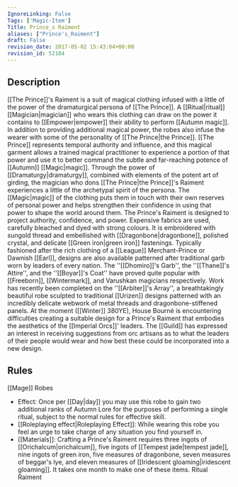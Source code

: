 ```yaml
---
IgnoreLinking: False
Tags: ['Magic-Item']
Title: Prince_s Raiment
aliases: ["Prince's_Raiment"]
draft: False
revision_date: 2017-05-02 15:43:04+00:00
revision_id: 52184
---
```


## Description
[[The Prince]]'s Raiment is a suit of magical clothing infused with a little of the power of the dramaturgical persona of [[The Prince]]. A [[Ritual|ritual]] [[Magician|magician]] who wears this clothing can draw on the power it contains to [[Empower|empower]] their ability to perform [[Autumn magic]]. In addition to providing additional magical power, the robes also infuse the wearer with some of the personality of [[The Prince|the Prince]].
[[The Prince]] represents temporal authority and influence, and this magical garment allows a trained magical practitioner to experience a portion of that power and use it to better command the subtle and far-reaching potence of [[Autumn]] [[Magic|magic]]. Through the power of [[Dramaturgy|dramaturgy]], combined with elements of the potent art of girding, the magician who dons [[The Prince|the Prince]]'s Raiment experiences a little of the archetypal spirit of the persona. The [[Magic|magic]] of the clothing puts them in touch with their own reserves of personal power and helps strengthen their confidence in using that power to shape the world around them.
The Prince's Raiment is designed to project authority, confidence, and power. Expensive fabrics are used, carefully bleached and dyed with strong colours. It is embroidered with sungold thread and embellished with [[Dragonbone|dragonbone]], polished crystal, and delicate [[Green iron|green iron]] fastenings. Typically fashioned after the rich clothing of a [[League]] Merchant-Prince or Dawnish [[Earl]], designs are also available patterned after traditional garb worn by leaders of every nation. The ''[[Dhomiro]]'s Garb'', the ''[[Thane]]'s Attire'', and the ''[[Boyar]]'s Coat'' have proved quite popular with [[Freeborn]], [[Wintermark]], and Varushkan magicians respectively. Work has recently been completed on the ''[[Arbiter]]'s Array'', a breathtakingly beautiful robe sculpted to traditional [[Urizen]] designs patterned with an incredibly delicate webwork of metal threads and dragonbone-stiffened panels. 
At the moment ([[Winter]] 380YE), House Bourné is encountering difficulties creating a suitable design for a Prince's Raiment that embodies the aesthetics of the [[Imperial Orcs]]' leaders. The [[Guild]] has expressed an interest in receiving suggestions from orc artisans as to what the leaders of their people would wear and how best these could be incorporated into a new design.
## Rules
[[Mage]] Robes
* Effect: Once per [[Day|day]] you may use this robe to gain two additional ranks of Autumn Lore for the purposes of performing a single ritual, subject to the normal rules for effective skill.
* [[Roleplaying effect|Roleplaying Effect]]: While wearing this robe you feel an urge to take charge of any situation you find yourself in.
* [[Materials]]: Crafting a Prince's Raiment requires three ingots of [[Orichalcum|orichalcum]], five ingots of [[Tempest jade|tempest jade]], nine ingots of green iron, five measures of dragonbone, seven measures of beggar's lye, and eleven measures of [[Iridescent gloaming|iridescent gloaming]]. It takes one month to make one of these items.
Ritual Raiment